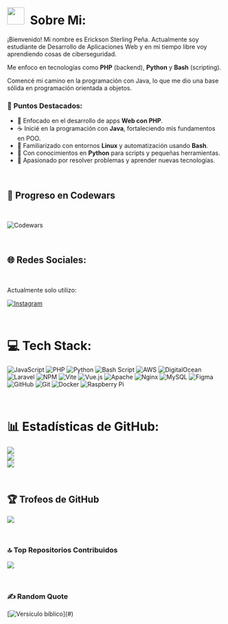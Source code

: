 <link href="https://fonts.googleapis.com/css2?family=Poppins:wght@400;700&display=swap" rel="stylesheet">

# <img src="https://i.giphy.com/media/v1.Y2lkPTc5MGI3NjExbzYycjFxa2xkdzY5enQzaG1hdHcwcDRqZXY0bXlxMXV4MGViZTJzcCZlcD12MV9pbnRlcm5hbF9naWZfYnlfaWQmY3Q9Zw/c0Jwn0I22a3XHgPaft/giphy.gif" width="40px">&nbsp; Sobre Mi:

<p>¡Bienvenido! Mi nombre es Erickson Sterling Peña. Actualmente soy estudiante de Desarrollo de Aplicaciones Web y en mi tiempo libre voy aprendiendo cosas de ciberseguridad.</p>

<p>Me enfoco en tecnologías como <strong>PHP</strong> (backend), <strong>Python</strong> y <strong>Bash</strong> (scripting).</p>

<p>Comencé mi camino en la programación con Java, lo que me dio una base sólida en programación orientada a objetos.</p>

### 🌟 **Puntos Destacados:**
- 📱 Enfocado en el desarrollo de apps **Web con PHP**.
- ☕ Inicié en la programación con **Java**, fortaleciendo mis fundamentos en POO.
- 🐧 Familiarizado con entornos **Linux** y automatización usando **Bash**.
- 🐍 Con conocimientos en **Python** para scripts y pequeñas herramientas.
- 🧠 Apasionado por resolver problemas y aprender nuevas tecnologías.
</div>

</br>

## 🧠 Progreso en Codewars

<br/>

![Codewars](https://www.codewars.com/users/D3rk1us/badges/large)

<br/>

## 🌐 Redes Sociales:
<br />

Actualmente solo utilizo:

[![Instagram](https://img.shields.io/badge/Instagram-%23E4405F.svg?logo=Instagram&logoColor=white)](https://instagram.com/d3rk1us) 

<br/>

# 💻 Tech Stack:
![JavaScript](https://img.shields.io/badge/javascript-%23323330.svg?style=for-the-badge&logo=javascript&logoColor=%23F7DF1E) ![PHP](https://img.shields.io/badge/php-%23777BB4.svg?style=for-the-badge&logo=php&logoColor=white) ![Python](https://img.shields.io/badge/python-3670A0?style=for-the-badge&logo=python&logoColor=ffdd54) ![Bash Script](https://img.shields.io/badge/bash_script-%23121011.svg?style=for-the-badge&logo=gnu-bash&logoColor=white) ![AWS](https://img.shields.io/badge/AWS-%23FF9900.svg?style=for-the-badge&logo=amazon-aws&logoColor=white) ![DigitalOcean](https://img.shields.io/badge/DigitalOcean-%230167ff.svg?style=for-the-badge&logo=digitalOcean&logoColor=white) ![Laravel](https://img.shields.io/badge/laravel-%23FF2D20.svg?style=for-the-badge&logo=laravel&logoColor=white) ![NPM](https://img.shields.io/badge/NPM-%23CB3837.svg?style=for-the-badge&logo=npm&logoColor=white) ![Vite](https://img.shields.io/badge/vite-%23646CFF.svg?style=for-the-badge&logo=vite&logoColor=white) ![Vue.js](https://img.shields.io/badge/vue.js-%2335495e.svg?style=for-the-badge&logo=vuedotjs&logoColor=%234FC08D) ![Apache](https://img.shields.io/badge/apache-%23D42029.svg?style=for-the-badge&logo=apache&logoColor=white) ![Nginx](https://img.shields.io/badge/nginx-%23009639.svg?style=for-the-badge&logo=nginx&logoColor=white) ![MySQL](https://img.shields.io/badge/mysql-4479A1.svg?style=for-the-badge&logo=mysql&logoColor=white) ![Figma](https://img.shields.io/badge/figma-%23F24E1E.svg?style=for-the-badge&logo=figma&logoColor=white) ![GitHub](https://img.shields.io/badge/github-%23121011.svg?style=for-the-badge&logo=github&logoColor=white) ![Git](https://img.shields.io/badge/git-%23F05033.svg?style=for-the-badge&logo=git&logoColor=white) ![Docker](https://img.shields.io/badge/docker-%230db7ed.svg?style=for-the-badge&logo=docker&logoColor=white) ![Raspberry Pi](https://img.shields.io/badge/-Raspberry_Pi-C51A4A?style=for-the-badge&logo=Raspberry-Pi)

<br/>

# 📊 Estadísticas de GitHub:
![](https://github-readme-stats.vercel.app/api?username=D3rk1us&theme=dark&hide_border=false&include_all_commits=true&count_private=true)<br/>
![](https://nirzak-streak-stats.vercel.app/?user=D3rk1us&theme=dark&hide_border=false)<br/>
![](https://github-readme-stats.vercel.app/api/top-langs/?username=D3rk1us&theme=dark&hide_border=false&include_all_commits=true&count_private=true&layout=compact)

<br/>

## 🏆 Trofeos de GitHub 
![](https://github-profile-trophy.vercel.app/?username=D3rk1us&theme=tokyonight&no-frame=true&no-bg=false&margin-w=4)

<br/>

### 🔝 Top Repositorios Contribuidos
![](https://github-contributor-stats.vercel.app/api?username=D3rk1us&limit=5&theme=tokyonight&combine_all_yearly_contributions=true)

<br/>

### ✍️ Random Quote

[![Versículo bíblico](https://readme-typing-svg.herokuapp.com?color=2D9FD6&lines=Jehová+es+mi+pastor;+nada+me+faltará.+(Salmo+23:1);Todo+lo+puedo+en+Cristo+que+me+fortalece.+(Filipenses+4:13);Porque+de+tal+manera+amó+Dios+al+mundo...+(Juan+3:16))](#)
